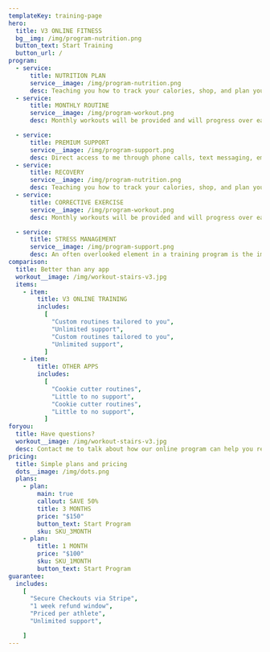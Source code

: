 ```yaml
---
templateKey: training-page
hero:
  title: V3 ONLINE FITNESS
  bg__img: /img/program-nutrition.png
  button_text: Start Training
  button_url: /
program:
  - service:
      title: NUTRITION PLAN
      service__image: /img/program-nutrition.png
      desc: Teaching you how to track your calories, shop, and plan your weeks will be the main mission for our nutrition program. Goals to reach your daily required macronutrients.
  - service:
      title: MONTHLY ROUTINE
      service__image: /img/program-workout.png
      desc: Monthly workouts will be provided and will progress over each month ensuring that you reach your health and fitness goals

  - service:
      title: PREMIUM SUPPORT
      service__image: /img/program-support.png
      desc: Direct access to me through phone calls, text messaging, email and services like FaceTime and Skype.
  - service:
      title: RECOVERY
      service__image: /img/program-nutrition.png
      desc: Teaching you how to track your calories, shop, and plan your weeks will be the main mission for our nutrition program. Goals to reach your daily required macronutrients.
  - service:
      title: CORRECTIVE EXERCISE
      service__image: /img/program-workout.png
      desc: Monthly workouts will be provided and will progress over each month ensuring that you reach your health and fitness goals

  - service:
      title: STRESS MANAGEMENT
      service__image: /img/program-support.png
      desc: An often overlooked element in a training program is the importance of keeping stress to a minimum.  Stress can have a huge negative impact on client results, as it can affect recovery and the body's ability to change.
comparison:
  title: Better than any app
  workout__image: /img/workout-stairs-v3.jpg
  items:
    - item:
        title: V3 ONLINE TRAINING
        includes:
          [
            "Custom routines tailored to you",
            "Unlimited support",
            "Custom routines tailored to you",
            "Unlimited support",
          ]
    - item:
        title: OTHER APPS
        includes:
          [
            "Cookie cutter routines",
            "Little to no support",
            "Cookie cutter routines",
            "Little to no support",
          ]
foryou:
  title: Have questions?
  workout__image: /img/workout-stairs-v3.jpg
  desc: Contact me to talk about how our online program can help you reach your fitness goals
pricing:
  title: Simple plans and pricing
  dots__image: /img/dots.png
  plans:
    - plan:
        main: true
        callout: SAVE 50%
        title: 3 MONTHS
        price: "$150"
        button_text: Start Program
        sku: SKU_3MONTH
    - plan:
        title: 1 MONTH
        price: "$100"
        sku: SKU_1MONTH
        button_text: Start Program
guarantee:
  includes:
    [
      "Secure Checkouts via Stripe",
      "1 week refund window",
      "Priced per athlete",
      "Unlimited support",

    ]
---
```

